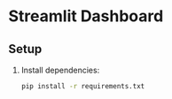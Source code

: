 # Streamlit Dashboard

## Setup

1. Install dependencies:
   ```bash
   pip install -r requirements.txt
